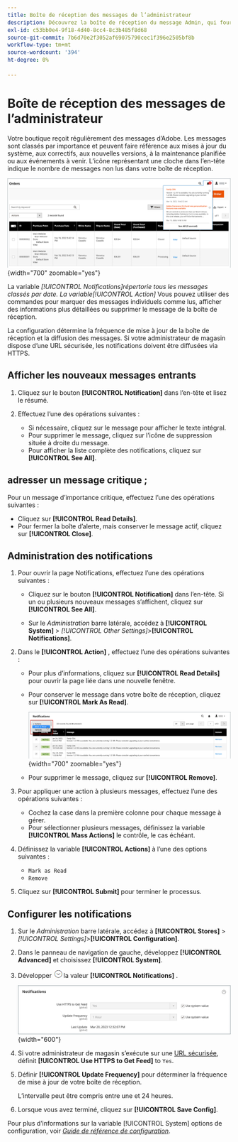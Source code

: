 ```yaml
---
title: Boîte de réception des messages de l’administrateur
description: Découvrez la boîte de réception du message Admin, qui fournit des messages importants et utiles depuis Adobe et depuis le [!DNL Commerce] système.
exl-id: c53bb0e4-9f18-4d40-8cc4-8c3b485f8d68
source-git-commit: 7b6d70e2f3052af69075790cec1f396e2505bf8b
workflow-type: tm+mt
source-wordcount: '394'
ht-degree: 0%

---
```


# Boîte de réception des messages de l’administrateur

Votre boutique reçoit régulièrement des messages d’Adobe. Les messages sont classés par importance et peuvent faire référence aux mises à jour du système, aux correctifs, aux nouvelles versions, à la maintenance planifiée ou aux événements à venir. L’icône représentant une cloche dans l’en-tête indique le nombre de messages non lus dans votre boîte de réception.

![Admin - messages entrants](./assets/admin-inbox-summary.png){width="700" zoomable="yes"}

La variable _[!UICONTROL Notifications]_répertorie tous les messages classés par date. La variable_[!UICONTROL Action]_ Vous pouvez utiliser des commandes pour marquer des messages individuels comme lus, afficher des informations plus détaillées ou supprimer le message de la boîte de réception.

La configuration détermine la fréquence de mise à jour de la boîte de réception et la diffusion des messages. Si votre administrateur de magasin dispose d’une URL sécurisée, les notifications doivent être diffusées via HTTPS.

## Afficher les nouveaux messages entrants

1. Cliquez sur le bouton **[!UICONTROL Notification]** dans l’en-tête et lisez le résumé.

1. Effectuez l’une des opérations suivantes :

   - Si nécessaire, cliquez sur le message pour afficher le texte intégral.
   - Pour supprimer le message, cliquez sur l’icône de suppression située à droite du message.
   - Pour afficher la liste complète des notifications, cliquez sur **[!UICONTROL See All]**.

## adresser un message critique ;

Pour un message d’importance critique, effectuez l’une des opérations suivantes :

- Cliquez sur **[!UICONTROL Read Details]**.
- Pour fermer la boîte d’alerte, mais conserver le message actif, cliquez sur **[!UICONTROL Close]**.

## Administration des notifications

1. Pour ouvrir la page Notifications, effectuez l’une des opérations suivantes :

   - Cliquez sur le bouton **[!UICONTROL Notification]** dans l’en-tête. Si un ou plusieurs nouveaux messages s’affichent, cliquez sur **[!UICONTROL See All]**.

   - Sur le _Administration_ barre latérale, accédez à **[!UICONTROL System]** > _[!UICONTROL Other Settings]_>**[!UICONTROL Notifications]**.

1. Dans le **[!UICONTROL Action]** , effectuez l’une des opérations suivantes :

   - Pour plus d’informations, cliquez sur **[!UICONTROL Read Details]** pour ouvrir la page liée dans une nouvelle fenêtre.

   - Pour conserver le message dans votre boîte de réception, cliquez sur **[!UICONTROL Mark As Read]**.

     ![Admin - Marquer les notifications sélectionnées comme lues](./assets/admin-notifications-mark-as-read.png){width="700" zoomable="yes"}

   - Pour supprimer le message, cliquez sur **[!UICONTROL Remove]**.

1. Pour appliquer une action à plusieurs messages, effectuez l’une des opérations suivantes :

   - Cochez la case dans la première colonne pour chaque message à gérer.
   - Pour sélectionner plusieurs messages, définissez la variable **[!UICONTROL Mass Actions]** le contrôle, le cas échéant.

1. Définissez la variable **[!UICONTROL Actions]** à l’une des options suivantes :

   - `Mark as Read`
   - `Remove`

1. Cliquez sur **[!UICONTROL Submit]** pour terminer le processus.

## Configurer les notifications

1. Sur le _Administration_ barre latérale, accédez à **[!UICONTROL Stores]** > _[!UICONTROL Settings]_>**[!UICONTROL Configuration]**.

1. Dans le panneau de navigation de gauche, développez **[!UICONTROL Advanced]** et choisissez **[!UICONTROL System]**.

1. Développer ![Sélecteur d’extension](../assets/icon-display-expand.png)la valeur **[!UICONTROL Notifications]** .

   ![Configuration des notifications](./assets/system-notifications.png){width="600"}

1. Si votre administrateur de magasin s’exécute sur une [URL sécurisée](../stores-purchase/store-urls.md), définit **[!UICONTROL Use HTTPS to Get Feed]** to `Yes`.

1. Définir **[!UICONTROL Update Frequency]** pour déterminer la fréquence de mise à jour de votre boîte de réception.

   L’intervalle peut être compris entre une et 24 heures.

1. Lorsque vous avez terminé, cliquez sur **[!UICONTROL Save Config]**.

Pour plus d’informations sur la variable [!UICONTROL System] options de configuration, voir [_Guide de référence de configuration_](../configuration-reference/advanced/system.md).
